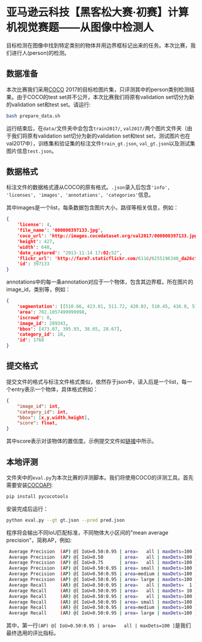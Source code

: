 # 亚马逊云科技【黑客松大赛·初赛】计算机视觉赛题——从图像中检测人

目标检测在图像中找到特定类别的物体并用边界框标记出来的任务。本次比赛，我们进行人(person)的检测。

## 数据准备

本次比赛我们采用[COCO](https://cocodataset.org/) 2017的目标检图片集，只评测其中的person类别检测结果。由于COCO的test set并不公开，本次比赛我们将原有validation set切分为新的validation set和test set。请运行:

```bash
bash prepare_data.sh
```

运行结束后，在`data/`文件夹中会包含`train2017/`, `val2017/`两个图片文件夹（由于我们将原有validation set切分为新的validation set和test set，测试图片也在val2017中），训练集和验证集的标注文件`train_gt.json`, `val_gt.json`以及测试集图片信息`test.json`。

## 数据格式
标注文件的数据格式遵从COCO的原有格式。`.json`录入后包含`'info', 'licenses', 'images', 'annotations', 'categories'`信息。

其中images是一个list，每条数据包含图片大小，路径等相关信息，例如：

```json
{
    'license': 4,
    'file_name': '000000397133.jpg',
    'coco_url': 'http://images.cocodataset.org/val2017/000000397133.jpg',
    'height': 427,
    'width': 640,
    'date_captured': '2013-11-14 17:02:52',
    'flickr_url': 'http://farm7.staticflickr.com/6116/6255196340_da26cf2c9e_z.jpg',
    'id': 397133
}
```

annotations中的每一条annotation对应于一个物体，包含其边界框，所在图片的image_id，类别等，例如：

```json
{
    'segmentation': [[510.66, 423.01, 511.72, 420.03, 510.45, 416.0, 510.34, 413.02, 510.77, 410.26, 510.77, 407.5, 510.34, 405.16, 511.51, 402.83, 511.41, 400.49, 510.24, 398.16, 509.39, 397.31, 504.61, 399.22, 502.17, 399.64, 500.89, 401.66, 500.47, 402.08, 499.09, 401.87, 495.79, 401.98, 490.59, 401.77, 488.79, 401.77, 485.39, 398.58, 483.9, 397.31, 481.56, 396.35, 478.48, 395.93, 476.68, 396.03, 475.4, 396.77, 473.92, 398.79, 473.28, 399.96, 473.49, 401.87, 474.56, 403.47, 473.07, 405.59, 473.39, 407.71, 476.68, 409.41, 479.23, 409.73, 481.56, 410.69, 480.4, 411.85, 481.35, 414.93, 479.86, 418.65, 477.32, 420.03, 476.04, 422.58, 479.02, 422.58, 480.29, 423.01, 483.79, 419.93, 486.66, 416.21, 490.06, 415.57, 492.18, 416.85, 491.65, 420.24, 492.82, 422.9, 493.56, 424.39, 496.43, 424.6, 498.02, 423.01, 498.13, 421.31, 497.07, 420.03, 497.07, 415.15, 496.33, 414.51, 501.1, 411.96, 502.06, 411.32, 503.02, 415.04, 503.33, 418.12, 501.1, 420.24, 498.98, 421.63, 500.47, 424.39, 505.03, 423.32, 506.2, 421.31, 507.69, 419.5, 506.31, 423.32, 510.03, 423.01, 510.45, 423.01]],
    'area': 702.1057499999998,
    'iscrowd': 0,
    'image_id': 289343,
    'bbox': [473.07, 395.93, 38.65, 28.67],
    'category_id': 18,
    'id': 1768
}
```

## 提交格式

提交文件的格式与标注文件格式类似，依然存于json中，读入后是一个list，每一个entry表示一个物体，具体格式例如：

```json
{
    "image_id": int,
    "category_id": int,
    "bbox": [x,y,width,height],
    "score": float,
}
```
其中score表示对该物体的置信度。示例提交文件如[链接](https://github.com/cocodataset/cocoapi/blob/master/results/instances_val2014_fakebbox100_results.json)中所示。

## 本地评测

文件夹中的`eval.py`为本次比赛的评测脚本。我们将使用COCO的评测工具。首先需要安装[COCOAPI](https://github.com/cocodataset/cocoapi.git):

```bash
pip install pycocotools
```

安装完成后运行：

```bash
python eval.py --gt gt.json --pred pred.json
```

程序将会输出不同IoU匹配标准，不同物体大小区间的"mean average precision"，简称AP，例如:

```bash
 Average Precision  (AP) @[ IoU=0.50:0.95 | area=   all | maxDets=100 ] = 0.007
 Average Precision  (AP) @[ IoU=0.50      | area=   all | maxDets=100 ] = 0.008
 Average Precision  (AP) @[ IoU=0.75      | area=   all | maxDets=100 ] = 0.008
 Average Precision  (AP) @[ IoU=0.50:0.95 | area= small | maxDets=100 ] = 0.006
 Average Precision  (AP) @[ IoU=0.50:0.95 | area=medium | maxDets=100 ] = 0.004
 Average Precision  (AP) @[ IoU=0.50:0.95 | area= large | maxDets=100 ] = 0.004
 Average Recall     (AR) @[ IoU=0.50:0.95 | area=   all | maxDets=  1 ] = 0.001
 Average Recall     (AR) @[ IoU=0.50:0.95 | area=   all | maxDets= 10 ] = 0.002
 Average Recall     (AR) @[ IoU=0.50:0.95 | area=   all | maxDets=100 ] = 0.002
 Average Recall     (AR) @[ IoU=0.50:0.95 | area= small | maxDets=100 ] = 0.003
 Average Recall     (AR) @[ IoU=0.50:0.95 | area=medium | maxDets=100 ] = 0.001
 Average Recall     (AR) @[ IoU=0.50:0.95 | area= large | maxDets=100 ] = 0.001
```

其中，第一行`(AP) @[ IoU=0.50:0.95 | area=   all | maxDets=100 ]`是我们最终选用的评比指标。
